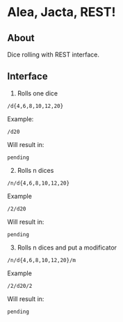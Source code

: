 Alea, Jacta, REST!
==================

About
-----

Dice rolling with REST interface.

Interface
---------

1. Rolls one dice

```
/d{4,6,8,10,12,20}
```

Example:

```
/d20
```

Will result in:

```
pending
```

2. Rolls n dices

```
/n/d{4,6,8,10,12,20}
```

Example

```
/2/d20
```

Will result in:

```
pending
```

3. Rolls n dices and put a modificator

```
/n/d{4,6,8,10,12,20}/m
```

Example

```
/2/d20/2
```

Will result in:

```
pending
```